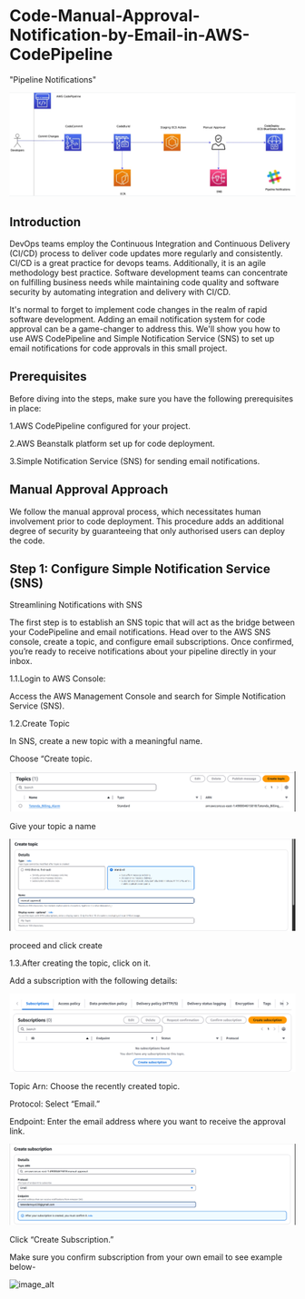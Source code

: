 # Code-Manual-Approval-Notification-by-Email-in-AWS-CodePipeline

"Pipeline Notifications"

![image_alt](https://github.com/Tatenda-Prince/Code-Manual-Approval-Notification-by-Email-in-AWS-CodePipeline/blob/074c0f6e7bee6384fbc5c3703fced42cc13ae442/img/Screenshot%202025-01-29%20205145.png)


## Introduction 

DevOps teams employ the Continuous Integration and Continuous Delivery (CI/CD) process to deliver code updates more regularly and consistently. CI/CD is a great practice for devops teams. Additionally, it is an agile methodology best practice. Software development teams can concentrate on fulfilling business needs while maintaining code quality and software security by automating integration and delivery with CI/CD.

It's normal to forget to implement code changes in the realm of rapid software development. Adding an email notification system for code approval can be a game-changer to address this. We'll show you how to use AWS CodePipeline and Simple Notification Service (SNS) to set up email notifications for code approvals in this small project.

## Prerequisites

Before diving into the steps, make sure you have the following prerequisites in place:

1.AWS CodePipeline configured for your project.

2.AWS Beanstalk platform set up for code deployment.

3.Simple Notification Service (SNS) for sending email notifications.

## Manual Approval Approach

We follow the manual approval process, which necessitates human involvement prior to code deployment. This procedure adds an additional degree of security by guaranteeing that only authorised users can deploy the code.


## Step 1: Configure Simple Notification Service (SNS)

Streamlining Notifications with SNS

The first step is to establish an SNS topic that will act as the bridge between your CodePipeline and email notifications. Head over to the AWS SNS console, create a topic, and configure email subscriptions. Once confirmed, you’re ready to receive notifications about your pipeline directly in your inbox.

1.1.Login to AWS Console:

Access the AWS Management Console and search for Simple Notification Service (SNS).

1.2.Create Topic

In SNS, create a new topic with a meaningful name.

Choose “Create topic.

![image_alt](https://github.com/Tatenda-Prince/Code-Manual-Approval-Notification-by-Email-in-AWS-CodePipeline/blob/d252ec63860ce5f76c2c3bd5627b9c3105c3cb11/img/Screenshot%202025-01-30%20151105.png)

Give your topic a name

![image_alt](https://github.com/Tatenda-Prince/Code-Manual-Approval-Notification-by-Email-in-AWS-CodePipeline/blob/5951c868792c6c54a575018b6f23a25d8584eaab/img/Screenshot%202025-01-30%20151159.png)


proceed and click create


1.3.After creating the topic, click on it.

Add a subscription with the following details:

![image_alt](https://github.com/Tatenda-Prince/Code-Manual-Approval-Notification-by-Email-in-AWS-CodePipeline/blob/5f95801faa0370e4070df87b599b6a0511ca77d6/img/Screenshot%202025-01-30%20151225.png)



Topic Arn: Choose the recently created topic.

Protocol: Select “Email.”

Endpoint: Enter the email address where you want to receive the approval link.

![image_alt](https://github.com/Tatenda-Prince/Code-Manual-Approval-Notification-by-Email-in-AWS-CodePipeline/blob/9485af6a7cc761f90e210d976659c5213e4dd630/img/Screenshot%202025-01-30%20151309.png)


Click “Create Subscription.”


Make sure you confirm  subscription from your own email to see example below-


![image_alt]()






